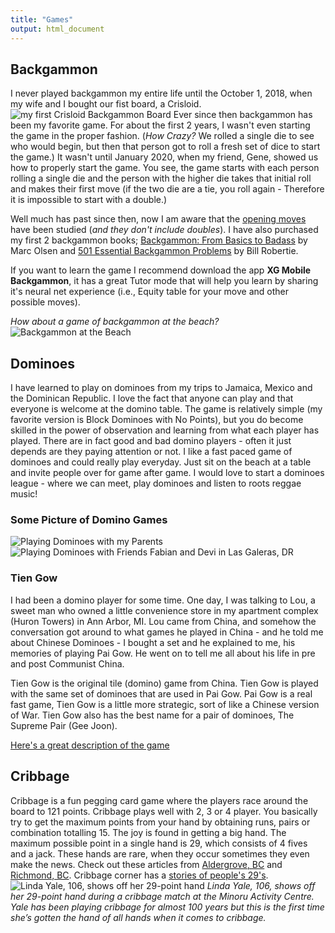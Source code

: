 ```yaml
---
title: "Games"
output: html_document
---
```


## Backgammon 
I never played backgammon my entire life until the October 1, 2018, when my wife and I bought our fist board, a Crisloid.
![my first Crisloid Backgammon Board](/img/IMG_2822.JPEG)
Ever since then backgammon has been my favorite game.  For about the first 2 years, I wasn't even starting the game in the proper fashion.  (*How Crazy?* We rolled a single die to see who would begin, but then that person got to roll a fresh set of dice to start the game.)  It wasn't until January 2020, when my friend, Gene, showed us how to properly start the game.  You see, the game starts with each person rolling a single die and the person with the higher die takes that initial roll and makes their first move  (if the two die are a tie, you roll again - Therefore it is impossible to start with a double.)

Well much has past since then, now I am aware that the [opening moves](https://www.bkgm.com/openings.html) have been studied (*and they don't include doubles*).  I have also purchased my first 2 backgammon books; [Backgammon: From Basics to Badass](https://www.amazon.com/Backgammon-Mr-Marc-Brockmann-Olsen/dp/1512200441) by Marc Olsen and [501 Essential Backgammon Problems](https://www.amazon.com/501-Backgammon-Problems-Bill-Robertie/dp/1580423493) by Bill Robertie.  

If you want to learn the game I recommend download the app **XG Mobile Backgammon**, it has a great Tutor mode that will help you learn by sharing it's neural net experience (i.e., Equity table for your move and other possible moves).

*How about a game of backgammon at the beach?*
![Backgammon at the Beach](/img/IMG_5187.jpeg)


## Dominoes
I have learned to play on dominoes from my trips to Jamaica, Mexico and the Dominican Republic.  I love the fact that anyone can play and that everyone is welcome at the domino table.  The game is relatively simple (my favorite version is Block Dominoes with No Points), but you do become skilled in the power of observation and learning from what each player has played.  There are in fact good and bad domino players - often it just depends are they paying attention or not.  I like a fast paced game of dominoes and could really play everyday.  Just sit on the beach at a table and invite people over for game after game.  I would love to start a dominoes league - where we can meet, play dominoes and listen to roots reggae music!

### Some Picture of Domino Games
![Playing Dominoes with my Parents](/img/IMG_1594.JPG)
![Playing Dominoes with Friends Fabian and Devi in Las Galeras, DR](/img/dominoesDR.jpg)

### Tien Gow
I had been a domino player for some time.  One day, I was talking to Lou, a sweet man who owned a little convenience store in my apartment complex (Huron Towers) in Ann Arbor, MI.  Lou came from China, and somehow the conversation got around to what games he played in China - and he told me about Chinese Dominoes - I bought a set and he explained to me, his memories of playing Pai Gow.   He went on to tell me all about his life in pre and post Communist China.

Tien Gow is the original tile (domino) game from China.   Tien Gow is played with the same set of dominoes that are used in Pai Gow.  Pai Gow is a real fast game, Tien Gow is a little more strategic, sort of like a Chinese version of War.   Tien Gow also has the best name for a pair of dominoes, The Supreme Pair (Gee Joon).


[Here's a great description of the game](https://sites.google.com/site/cpsconversationpieces/home/a-chinese-domino-game-tien-gow--heaven-nine)


## Cribbage
Cribbage is a fun pegging card game where the players race around the board to 121 points.  Cribbage plays well with 2, 3 or 4 player.  You basically try to get the maximum points from your hand by obtaining runs, pairs or combination totalling 15.  The joy is found in getting a big hand.  The maximum possible point in a single hand is 29, which consists of 4 fives and a jack.  These hands are rare, when they occur sometimes they even make the news.  Check out these articles from [Aldergrove, BC](https://www.aldergrovestar.com/sports/a-perfect-hand-langley-man-beats-the-odds-in-cribbage/) and [Richmond, BC](https://www.richmond-news.com/opinion/letters/letters-a-first-for-richmond-s-106-year-old-cribbage-player-1.24038726).  Cribbage corner has a [stories of people's 29's](http://cribbagecorner.com/your-29-hand-stories).
![Linda Yale, 106, shows off her 29-point hand](/img/cribbage.jpg "Linda Yale, 106, shows off her 29-point hand during a cribbage match at the Minoru Activity Centre. Yale has been playing cribbage for almost 100 years but this is the first time she’s gotten the hand of all hands when it comes to cribbage.")
*Linda Yale, 106, shows off her 29-point hand during a cribbage match at the Minoru Activity Centre. Yale has been playing cribbage for almost 100 years but this is the first time she’s gotten the hand of all hands when it comes to cribbage.*